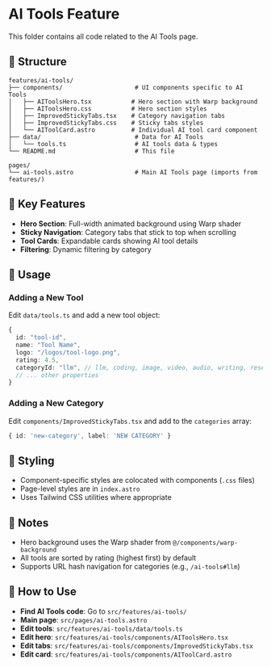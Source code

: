 # AI Tools Feature

This folder contains all code related to the AI Tools page.

## 📁 Structure

```
features/ai-tools/
├── components/                    # UI components specific to AI Tools
│   ├── AIToolsHero.tsx           # Hero section with Warp background
│   ├── AIToolsHero.css           # Hero section styles
│   ├── ImprovedStickyTabs.tsx    # Category navigation tabs
│   ├── ImprovedStickyTabs.css    # Sticky tabs styles
│   └── AIToolCard.astro          # Individual AI tool card component
├── data/                          # Data for AI Tools
│   └── tools.ts                   # AI tools data & types
└── README.md                      # This file

pages/
└── ai-tools.astro                 # Main AI Tools page (imports from features/)
```

## 🎯 Key Features

- **Hero Section**: Full-width animated background using Warp shader
- **Sticky Navigation**: Category tabs that stick to top when scrolling
- **Tool Cards**: Expandable cards showing AI tool details
- **Filtering**: Dynamic filtering by category

## 🔧 Usage

### Adding a New Tool

Edit `data/tools.ts` and add a new tool object:

```typescript
{
  id: "tool-id",
  name: "Tool Name",
  logo: "/logos/tool-logo.png",
  rating: 4.5,
  categoryId: "llm", // llm, coding, image, video, audio, writing, research
  // ... other properties
}
```

### Adding a New Category

Edit `components/ImprovedStickyTabs.tsx` and add to the `categories` array:

```typescript
{ id: 'new-category', label: 'NEW CATEGORY' }
```

## 🎨 Styling

- Component-specific styles are colocated with components (`.css` files)
- Page-level styles are in `index.astro`
- Uses Tailwind CSS utilities where appropriate

## 📝 Notes

- Hero background uses the Warp shader from `@/components/warp-background`
- All tools are sorted by rating (highest first) by default
- Supports URL hash navigation for categories (e.g., `/ai-tools#llm`)

## 🎯 How to Use

- **Find AI Tools code**: Go to `src/features/ai-tools/`
- **Main page**: `src/pages/ai-tools.astro`
- **Edit tools**: `src/features/ai-tools/data/tools.ts`
- **Edit hero**: `src/features/ai-tools/components/AIToolsHero.tsx`
- **Edit tabs**: `src/features/ai-tools/components/ImprovedStickyTabs.tsx`
- **Edit card**: `src/features/ai-tools/components/AIToolCard.astro`
